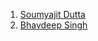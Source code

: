 1. [Soumyajit Dutta](https://github.com/sanudatta11/)
2. [Bhavdeep Singh](https://github.com/Bhavdeep21)
